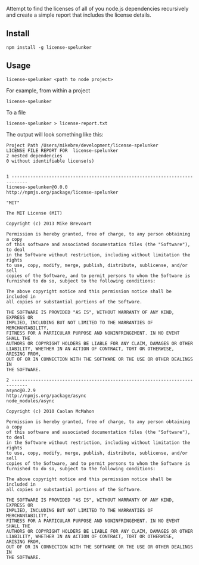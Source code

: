 Attempt to find the licenses of all of you node.js dependencies recursively and 
create a simple report that includes the license details.

## Install

	npm install -g license-spelunker

## Usage

	license-spelunker <path to node project>

For example, from within a project

	license-spelunker

To a file

	license-spelunker > license-report.txt

The output will look something like this:

	Project Path /Users/mikebre/development/license-spelunker
	LICENSE FILE REPORT FOR  license-spelunker
	2 nested dependencies
	0 without identifiable license(s)


	1 ----------------------------------------------------------------------------
	licnese-spelunker@0.0.0
	http://npmjs.org/package/license-spelunker

	"MIT"

	The MIT License (MIT)

	Copyright (c) 2013 Mike Brevoort

	Permission is hereby granted, free of charge, to any person obtaining a copy
	of this software and associated documentation files (the "Software"), to deal
	in the Software without restriction, including without limitation the rights
	to use, copy, modify, merge, publish, distribute, sublicense, and/or sell
	copies of the Software, and to permit persons to whom the Software is
	furnished to do so, subject to the following conditions:

	The above copyright notice and this permission notice shall be included in
	all copies or substantial portions of the Software.

	THE SOFTWARE IS PROVIDED "AS IS", WITHOUT WARRANTY OF ANY KIND, EXPRESS OR
	IMPLIED, INCLUDING BUT NOT LIMITED TO THE WARRANTIES OF MERCHANTABILITY,
	FITNESS FOR A PARTICULAR PURPOSE AND NONINFRINGEMENT. IN NO EVENT SHALL THE
	AUTHORS OR COPYRIGHT HOLDERS BE LIABLE FOR ANY CLAIM, DAMAGES OR OTHER
	LIABILITY, WHETHER IN AN ACTION OF CONTRACT, TORT OR OTHERWISE, ARISING FROM,
	OUT OF OR IN CONNECTION WITH THE SOFTWARE OR THE USE OR OTHER DEALINGS IN
	THE SOFTWARE.

	2 ----------------------------------------------------------------------------
	async@0.2.9
	http://npmjs.org/package/async
	node_modules/async

	Copyright (c) 2010 Caolan McMahon

	Permission is hereby granted, free of charge, to any person obtaining a copy
	of this software and associated documentation files (the "Software"), to deal
	in the Software without restriction, including without limitation the rights
	to use, copy, modify, merge, publish, distribute, sublicense, and/or sell
	copies of the Software, and to permit persons to whom the Software is
	furnished to do so, subject to the following conditions:

	The above copyright notice and this permission notice shall be included in
	all copies or substantial portions of the Software.

	THE SOFTWARE IS PROVIDED "AS IS", WITHOUT WARRANTY OF ANY KIND, EXPRESS OR
	IMPLIED, INCLUDING BUT NOT LIMITED TO THE WARRANTIES OF MERCHANTABILITY,
	FITNESS FOR A PARTICULAR PURPOSE AND NONINFRINGEMENT. IN NO EVENT SHALL THE
	AUTHORS OR COPYRIGHT HOLDERS BE LIABLE FOR ANY CLAIM, DAMAGES OR OTHER
	LIABILITY, WHETHER IN AN ACTION OF CONTRACT, TORT OR OTHERWISE, ARISING FROM,
	OUT OF OR IN CONNECTION WITH THE SOFTWARE OR THE USE OR OTHER DEALINGS IN
	THE SOFTWARE.